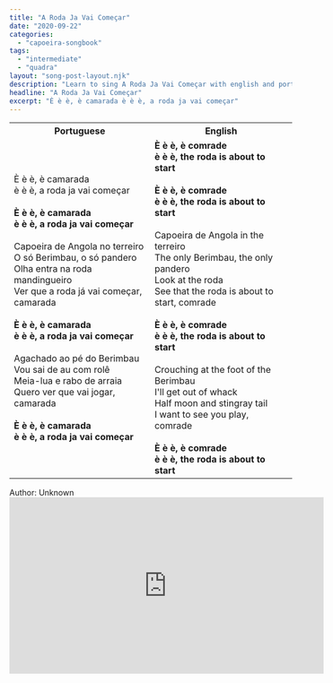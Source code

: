 ```yaml
---
title: "A Roda Ja Vai Começar"
date: "2020-09-22"
categories:
  - "capoeira-songbook"
tags:
  - "intermediate"
  - "quadra"
layout: "song-post-layout.njk"
description: "Learn to sing A Roda Ja Vai Começar with english and portuguese translations along with a video to help you learn."
headline: "A Roda Ja Vai Começar"
excerpt: "È è è, è camarada è è è, a roda ja vai começar"
---
```


<table class="capoeira-table">
    <tr class="header-row">
        <th>Portuguese</th>
        <th>English</th>
    </tr>
    <tr>
        <td>
            È è è, è camarada<br>
            è è è, a roda ja vai começar<br><br>
            <strong>È è è, è camarada</strong><br>
            <strong>è è è, a roda ja vai começar</strong><br><br>
            Capoeira de Angola no terreiro<br>
            O só Berimbau, o só pandero<br>
            Olha entra na roda mandingueiro<br>
            Ver que a roda já vai começar, camarada<br><br>
            <strong>È è è, è camarada</strong><br>
            <strong>è è è, a roda ja vai começar</strong><br><br>
            Agachado ao pé do Berimbau<br>
            Vou sai de au com rolê<br>
            Meia-lua e rabo de arraia<br>
            Quero ver que vai jogar, camarada<br><br>
            <strong>È è è, è camarada</strong><br>
            <strong>è è è, a roda ja vai começar</strong>
        </td>
        <td>
            <strong>È è è, è comrade</strong><br>
            <strong>è è è, the roda is about to start</strong><br><br>
            <strong>È è è, è comrade</strong><br>
            <strong>è è è, the roda is about to start</strong><br><br>
            Capoeira de Angola in the terreiro<br>
            The only Berimbau, the only pandero<br>
            Look at the roda<br>
            See that the roda is about to start, comrade<br><br>
            <strong>È è è, è comrade</strong><br>
            <strong>è è è, the roda is about to start</strong><br><br>
            Crouching at the foot of the Berimbau<br>
            I'll get out of whack<br>
            Half moon and stingray tail<br>
            I want to see you play, comrade<br><br>
            <strong>È è è, è comrade</strong><br>
            <strong>è è è, the roda is about to start</strong>
        </td>
    </tr>
</table>

<figcaption>
Author: Unknown
</figcaption>

<iframe width="560" height="315" src="https://www.youtube.com/embed/uwCBoB1mmKw" title="YouTube video player" frameborder="0" allow="accelerometer; autoplay; clipboard-write; encrypted-in; gyroscope; picture-in-picture" allowfullscreen></iframe>